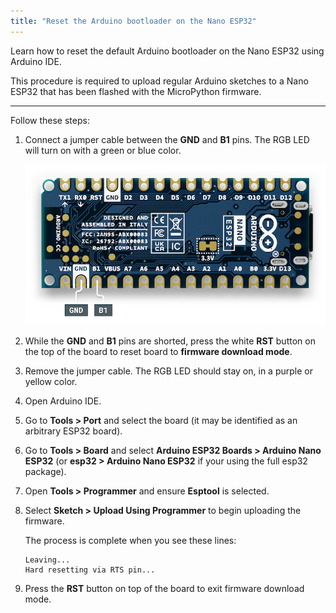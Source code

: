 ```yaml
---
title: "Reset the Arduino bootloader on the Nano ESP32"
---
```


Learn how to reset the default Arduino bootloader on the Nano ESP32 using Arduino IDE.

This procedure is required to upload regular Arduino sketches to a Nano ESP32 that has been flashed with the MicroPython firmware.

---

Follow these steps:

1. Connect a jumper cable between the **GND** and **B1** pins. The RGB LED will turn on with a green or blue color.

   ![The GND and B1 pins](img/nano-esp32-gnd-b1.png)

2. While the **GND** and **B1** pins are shorted, press the white **RST** button on the top of the board to reset board to **firmware download mode**.

3. Remove the jumper cable. The RGB LED should stay on, in a purple or yellow color.

4. Open Arduino IDE.

5. Go to **Tools > Port** and select the board (it may be identified as an arbitrary ESP32 board).

6. Go to **Tools > Board** and select **Arduino ESP32 Boards > Arduino Nano ESP32** (or **esp32 > Arduino Nano ESP32** if your using the full esp32 package).

7. Open **Tools > Programmer** and ensure **Esptool** is selected.

8. Select **Sketch > Upload Using Programmer** to begin uploading the firmware.

   The process is complete when you see these lines:

   ```
   Leaving...
   Hard resetting via RTS pin...
   ```

9. Press the **RST** button on top of the board to exit firmware download mode.

